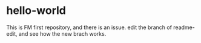 # hello-world
This is FM first repository, and there is an issue.
edit the branch of readme-edit, and see how the new brach works.
